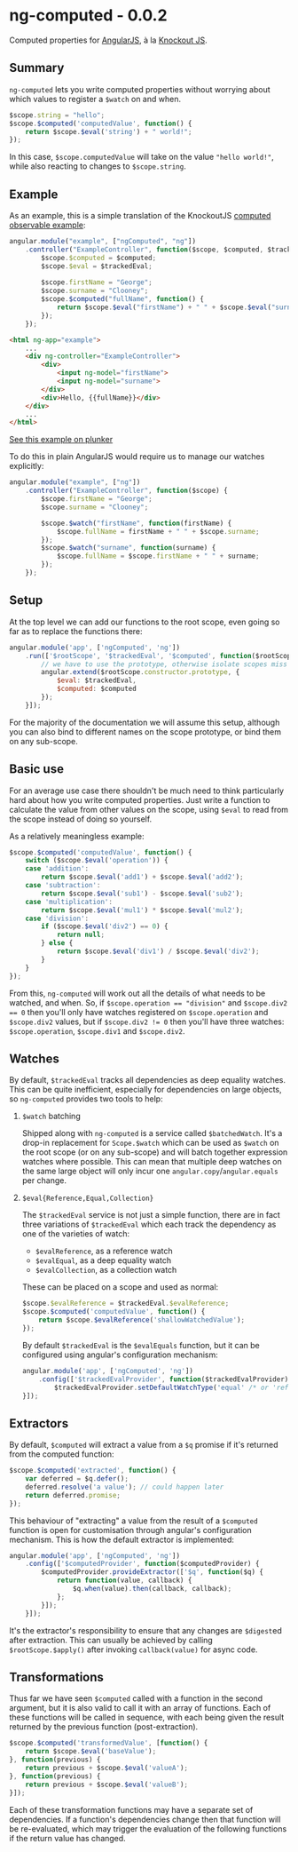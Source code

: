 # ng-computed - 0.0.2

Computed properties for [AngularJS][1], à la [Knockout JS][2].

[1]: http://angularjs.org/
[2]: http://knockoutjs.com/

## Summary

`ng-computed` lets you write computed properties without worrying
about which values to register a `$watch` on and when.

```javascript
$scope.string = "hello";
$scope.$computed('computedValue', function() {
    return $scope.$eval('string') + " world!";
});
```

In this case, `$scope.computedValue` will take on the value `"hello
world!"`, while also reacting to changes to `$scope.string`.

## Example

As an example, this is a simple translation of the KnockoutJS [computed
observable example][3]:

```javascript
angular.module("example", ["ngComputed", "ng"])
    .controller("ExampleController", function($scope, $computed, $trackedEval) {
        $scope.$computed = $computed;
        $scope.$eval = $trackedEval;
    
        $scope.firstName = "George";
        $scope.surname = "Clooney";
        $scope.$computed("fullName", function() {
            return $scope.$eval("firstName") + " " + $scope.$eval("surname");
        });
    });
```

```html
<html ng-app="example">
    ...
    <div ng-controller="ExampleController">
        <div>
            <input ng-model="firstName">
            <input ng-model="surname">
        </div>
        <div>Hello, {{fullName}}</div>
    </div>
    ...
</html>
```

[See this example on plunker][4]


To do this in plain AngularJS would require us to manage our watches
explicitly:

```javascript
angular.module("example", ["ng"])
    .controller("ExampleController", function($scope) {
        $scope.firstName = "George"; 
        $scope.surname = "Clooney";

        $scope.$watch("firstName", function(firstName) {
            $scope.fullName = firstName + " " + $scope.surname;
        });
        $scope.$watch("surname", function(surname) {
            $scope.fullName = $scope.firstName + " " + surname;
        });
    });
```

[3]: http://knockoutjs.com/documentation/computedObservables.html
[4]: http://plnkr.co/edit/dtK8nqK72fBiGYNNE5x8


## Setup

At the top level we can add our functions to the root scope, even
going so far as to replace the functions there:

```javascript
angular.module('app', ['ngComputed', 'ng'])
    .run(['$rootScope', '$trackedEval', '$computed', function($rootScope, $trackedEval, $computed) {
        // we have to use the prototype, otherwise isolate scopes miss out
        angular.extend($rootScope.constructor.prototype, {
            $eval: $trackedEval,
            $computed: $computed
        });
    }]);
```

For the majority of the documentation we will assume this setup,
although you can also bind to different names on the scope prototype,
or bind them on any sub-scope.

## Basic use

For an average use case there shouldn't be much need to think
particularly hard about how you write computed properties. Just write
a function to calculate the value from other values on the scope,
using `$eval` to read from the scope instead of doing so yourself.

As a relatively meaningless example:

```javascript
$scope.$computed('computedValue', function() {
    switch ($scope.$eval('operation')) {
    case 'addition':
        return $scope.$eval('add1') + $scope.$eval('add2');
    case 'subtraction':
        return $scope.$eval('sub1') - $scope.$eval('sub2');
    case 'multiplication':
        return $scope.$eval('mul1') * $scope.$eval('mul2');
    case 'division':
        if ($scope.$eval('div2') == 0) {
            return null;
        } else {
            return $scope.$eval('div1') / $scope.$eval('div2');
        }
    }
});
```

From this, `ng-computed` will work out all the details of what needs
to be watched, and when. So, if `$scope.operation == "division"` and
`$scope.div2 == 0` then you'll only have watches registered on
`$scope.operation` and `$scope.div2` values, but if `$scope.div2 != 0`
then you'll have three watches: `$scope.operation`, `$scope.div1` and
`$scope.div2`.

## Watches

By default, `$trackedEval` tracks all dependencies as deep equality
watches. This can be quite inefficient, especially for dependencies on
large objects, so `ng-computed` provides two tools to help:

1. `$watch` batching

    Shipped along with `ng-computed` is a service called
    `$batchedWatch`. It's a drop-in replacement for `Scope.$watch`
    which can be used as `$watch` on the root scope (or on any
    sub-scope) and will batch together expression watches where
    possible. This can mean that multiple deep watches on the same
    large object will only incur one `angular.copy`/`angular.equals`
    per change.

2. `$eval{Reference,Equal,Collection}`

    The `$trackedEval` service is not just a simple function, there
    are in fact three variations of `$trackedEval` which each track
    the dependency as one of the varieties of watch:

    * `$evalReference`, as a reference watch
    * `$evalEqual`, as a deep equality watch
    * `$evalCollection`, as a collection watch

    These can be placed on a scope and used as normal:

    ```javascript
    $scope.$evalReference = $trackedEval.$evalReference;
    $scope.$computed('computedValue', function() {
        return $scope.$evalReference('shallowWatchedValue');
    });
    ```

    By default `$trackedEval` is the `$evalEquals` function, but it
    can be configured using angular's configuration mechanism:

    ```javascript
    angular.module('app', ['ngComputed', 'ng'])
        .config(['$trackedEvalProvider', function($trackedEvalProvider) {
            $trackedEvalProvider.setDefaultWatchType('equal' /* or 'reference' or 'collection'*/);
    }]);
    ```

## Extractors

By default, `$computed` will extract a value from a `$q` promise if
it's returned from the computed function:

```javascript
$scope.$computed('extracted', function() {
    var deferred = $q.defer();
    deferred.resolve('a value'); // could happen later
    return deferred.promise;
});
```

This behaviour of "extracting" a value from the result of a
`$computed` function is open for customisation through angular's
configuration mechanism. This is how the default extractor is
implemented:

```javascript
angular.module('app', ['ngComputed', 'ng'])
    .config(['$computedProvider', function($computedProvider) {
        $computedProvider.provideExtractor(['$q', function($q) {
            return function(value, callback) {
                $q.when(value).then(callback, callback);
            };
        }]);
    }]);
```

It's the extractor's responsibility to ensure that any changes are
`$digest`ed after extraction. This can usually be achieved by calling
`$rootScope.$apply()` after invoking `callback(value)` for async code.

## Transformations

Thus far we have seen `$computed` called with a function in the second
argument, but it is also valid to call it with an array of
functions. Each of these functions will be called in sequence, with
each being given the result returned by the previous function
(post-extraction).

```javascript
$scope.$computed('transformedValue', [function() {
    return $scope.$eval('baseValue');
}, function(previous) {
    return previous + $scope.$eval('valueA');
}, function(previous) {
    return previous + $scope.$eval('valueB');
}]);
```

Each of these transformation functions may have a separate set of
dependencies. If a function's dependencies change then that function
will be re-evaluated, which may trigger the evaluation of the
following functions if the return value has changed.

